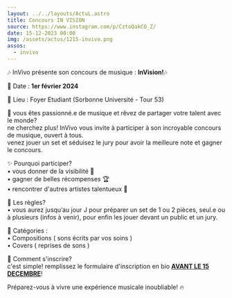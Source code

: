 ```yaml
---
layout: ../../layouts/ActuL.astro
title: Concours IN VISION
source: https://www.instagram.com/p/CztoQakCO_Z/
date: 15-12-2023 00:00
img: /assets/actus/1215-invivo.png
assos:
  - invivo
---
```


🎶 InVivo présente son concours de musique : __InVision!__🎶

📆 Date : __1er février 2024__

📍 Lieu : Foyer Etudiant (Sorbonne Université - Tour 53)

🎤 vous êtes passionné.e de musique et rêvez de partager votre talent avec le monde?  
ne cherchez plus! InVivo vous invite à participer à son incroyable concours de musique, ouvert à tous.  
venez jouer un set et séduisez le jury pour avoir la meilleure note et gagner le concours.

✨ Pourquoi participer?  
• vous donner de la visibilité 🌟  
• gagner de belles récompenses 🏆  
• rencontrer d'autres artistes talentueux 🎵

📏 Les règles?  
• vous aurez jusqu’au jour J pour préparer un set de 1 ou 2 pièces, seul.e ou à plusieurs (infos à venir), pour enfin les jouer devant un public et un jury.

🎸 Catégories :  
• Compositions ( sons écrits par vos soins )  
• Covers ( reprises de sons )

📝 Comment s'inscrire?  
c'est simple! remplissez le formulaire d'inscription en bio <u>__AVANT LE 15 DECEMBRE__</u>!

Préparez-vous à vivre une expérience musicale inoubliable! 🔥